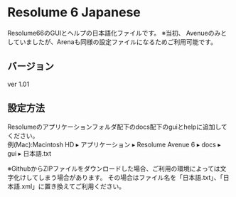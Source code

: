 # Resolume 6 Japanese

Resolume66のGUIとヘルプの日本語化ファイルです。
※当初、 Avenueのみとしていましたが、Arenaも同様の設定ファイルになるためご利用可能です。

## バージョン
ver 1.01

## 設定方法

Resolumeのアプリケーションフォルダ配下のdocs配下のguiとhelpに追加してください。  
例(Mac):Macintosh HD⁩ ▸ ⁨アプリケーション⁩ ▸ ⁨Resolume Avenue 6⁩ ▸ ⁨docs⁩ ▸ ⁨gui⁩ ▸ 日本語.txt  
  
※GithubからZIPファイルをダウンロードした場合、ご利用の環境によっては文字化けしてしまう場合があります。
その場合はファイル名を「日本語.txt」、「日本語.xml」に置き換えてご利用ください。
